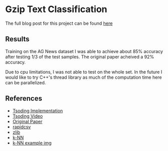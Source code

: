 # Gzip Text Classification

The full blog post for this project can be found [here](https://skth.vercel.app/blog/gzip-knn)

## Results
Training on the AG News dataset I was able to achieve about 85% accuracy after testing 1/3
of the test samples. The original paper acheived a 92% accuracy.

Due to cpu limitations, I was not able to test on the whole set. In the future I would like to try
C++'s thread library as much of the computation time here can be parallelized.

## References
- [Tsoding Implementation](https://github.com/tsoding/data-mining-in-c)
- [Tsoding Video](https://www.youtube.com/watch?v=kH-hqG34ylA)
- [Original Paper](https://arxiv.org/abs/2212.09410)
- [rapidcsv](https://github.com/d99kris/rapidcsv)
- [zlib](https://zlib.net)
- [k-NN](https://en.wikipedia.org/wiki/K-nearest_neighbors_algorithm)
- [k-NN example img](https://www.analyticsvidhya.com/blog/2018/03/introduction-k-neighbours-algorithm-clustering/)
